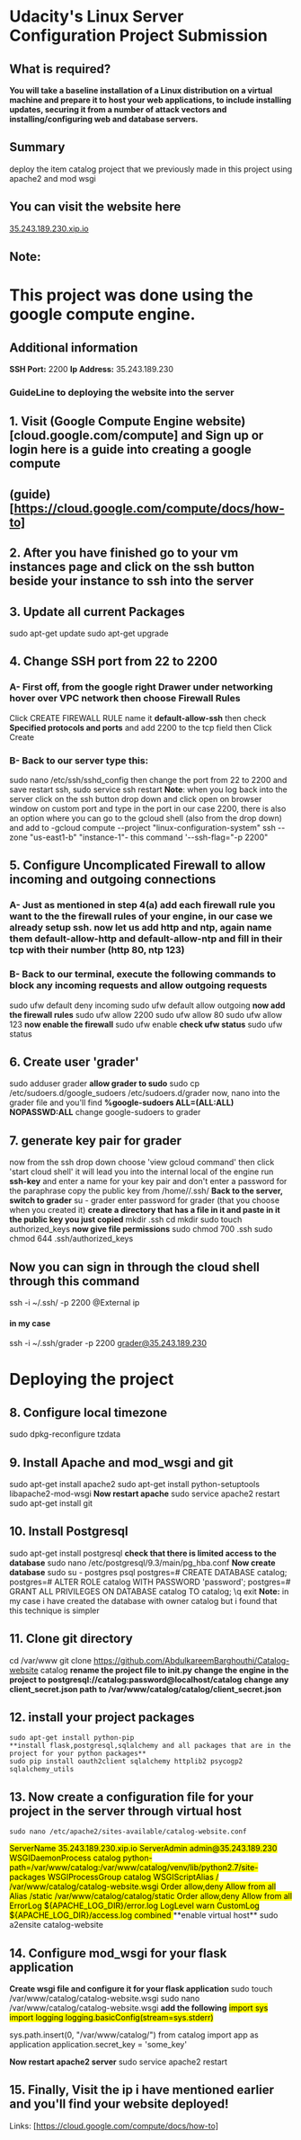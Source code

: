 # Udacity's Linux Server Configuration Project Submission
## What is required?
**You will take a baseline installation of a Linux distribution on a virtual machine and prepare it to host your web applications, to include installing updates, securing it from a number of attack vectors and installing/configuring web and database servers.**

## Summary
deploy the item catalog project that we previously made in this project using apache2 and mod wsgi

## You can visit the website here
[35.243.189.230.xip.io](http://35.243.189.230.xip.io)

## Note:
# This project was done using the google compute engine.

## Additional information
**SSH Port:** 2200
**Ip Address:** 35.243.189.230

### GuideLine to deploying the website into the server
## 1. Visit (Google Compute Engine website)[cloud.google.com/compute] and Sign up or login here is a guide into creating a google compute
## (guide)[https://cloud.google.com/compute/docs/how-to]

## 2. After you have finished go to your vm instances page and click on the ssh button beside your instance to ssh into the server

## 3. Update all current Packages
  sudo apt-get update
  sudo apt-get upgrade

## 4. Change SSH port from 22 to 2200
###  A- First off, from the google right Drawer under networking hover over VPC network then choose Firewall Rules
  Click CREATE FIREWALL RULE name it **default-allow-ssh** then check **Specified protocols and ports** and add 2200 to the tcp field
  then Click Create

###  B- Back to our server type this:
  sudo nano /etc/ssh/sshd_config
  then change the port from 22 to 2200 and save
  restart ssh, sudo service ssh restart
  **Note**: when you log back into the server click on the ssh button drop down and click open on browser window on custom port
  and type in the port in our case 2200, there is also an option where you can go to the gcloud shell (also from the drop down) and add to -gcloud compute --project "linux-configuration-system" ssh --zone "us-east1-b" "instance-1"- this command '--ssh-flag="-p 2200"

## 5. Configure Uncomplicated Firewall to allow incoming and outgoing connections
###  A- Just as mentioned in step 4(a) add each firewall rule you want to the the firewall rules of your engine, in our case we already setup        ssh. now let us add http and ntp, again name them default-allow-http and default-allow-ntp and fill in their tcp with their number (http 80,    ntp 123)

###  B- Back to our terminal, execute the following commands to block any incoming requests and allow outgoing requests
  sudo ufw default deny incoming
  sudo ufw default allow outgoing
  **now add the firewall rules**
  sudo ufw allow 2200
  sudo ufw allow 80
  sudo ufw allow 123
  **now enable the firewall**
  sudo ufw enable
  **check ufw status**
  sudo ufw status

## 6. Create user 'grader'
   sudo adduser grader
   **allow grader to sudo**
   sudo cp /etc/sudoers.d/google_sudoers /etc/sudoers.d/grader
   now, nano into the grader file and you'll find
   **%google-sudoers ALL=(ALL:ALL) NOPASSWD:ALL**
   change google-sudoers to grader

## 7. generate key pair for grader
  now from the ssh drop down choose 'view gcloud command' then click 'start cloud shell' it will lead you into the internal local of the engine
  run **ssh-key** and enter a name for your key pair and don't enter a password for the paraphrase
  copy the public key
  from /home/<yourUserName>/.ssh/<name of ssh key pair>
  **Back to the server, switch to grader**
  su - grader
  enter password for grader (that you choose when you created it)
  **create a directory that has a file in it and paste in it the public key you just copied**
  mkdir .ssh
  cd mkdir
  sudo touch authorized_keys 
  **now give file permissions**
  sudo chmod 700 .ssh
  sudo chmod 644 .ssh/authorized_keys

## Now you can sign in through the cloud shell through this command
ssh -i ~/.ssh/<KeyFileName> -p 2200 <user name>@External ip
#### in my case
ssh -i ~/.ssh/grader -p 2200 grader@35.243.189.230

# Deploying the project
## 8. Configure local timezone
   sudo dpkg-reconfigure tzdata

## 9. Install Apache and mod_wsgi and git
   sudo apt-get install apache2
   sudo apt-get install python-setuptools libapache2-mod-wsgi
   **Now restart apache**
   sudo service apache2 restart
   sudo apt-get install git

## 10. Install Postgresql
   sudo apt-get install postgresql
   **check that there is limited access to the database**
   sudo nano /etc/postgresql/9.3/main/pg_hba.conf
   **Now create database** 
   sudo su - postgres
   psql 
   postgres=# CREATE DATABASE catalog;
   postgres=# ALTER ROLE catalog WITH PASSWORD 'password';
   postgres=# GRANT ALL PRIVILEGES ON DATABASE catalog TO catalog;
   \q
   exit
   **Note:** in my case i have created the database with owner catalog but i found that this technique is simpler

## 11. Clone git directory
   cd /var/www
   git clone https://github.com/AbdulkareemBarghouthi/Catalog-website catalog
   **rename the project file to __init__.py**
   **change the engine in the project to postgresql://catalog:password@localhost/catalog**
   **change any client_secret.json path to /var/www/catalog/catalog/client_secret.json**

## 12. install your project packages
    sudo apt-get install python-pip
    **install flask,postgresql,sqlalchemy and all packages that are in the project for your python packages**
    sudo pip install oauth2client sqlalchemy httplib2 psycogp2 sqlalchemy_utils
## 13. Now create a configuration file for your project in the server through virtual host
    sudo nano /etc/apache2/sites-available/catalog-website.conf

<mark>
    <VirtualHost *:80>
        ServerName 35.243.189.230.xip.io
        ServerAdmin admin@35.243.189.230
        WSGIDaemonProcess catalog python-path=/var/www/catalog:/var/www/catalog/venv/lib/python2.7/site-packages
        WSGIProcessGroup catalog
        WSGIScriptAlias / /var/www/catalog/catalog-website.wsgi
        <Directory /var/www/catalog/catalog-website>
                Order allow,deny
                Allow from all
        </Directory>
        Alias /static /var/www/catalog/catalog/static
        <Directory /var/www/catalog/catalog/static/>
                Order allow,deny
                Allow from all
        </Directory>
        ErrorLog ${APACHE_LOG_DIR}/error.log
        LogLevel warn
        CustomLog ${APACHE_LOG_DIR}/access.log combined
    </VirtualHost>    
</mark>
   **enable virtual host**
   sudo a2ensite catalog-website

## 14. Configure mod_wsgi for your flask application
   **Create wsgi file and configure it for your flask application**
   sudo touch /var/www/catalog/catalog-website.wsgi
   sudo nano  /var/www/catalog/catalog-website.wsgi
   **add the following**
   <mark>
   import sys
   import logging
   logging.basicConfig(stream=sys.stderr)
   
   sys.path.insert(0, "/var/www/catalog/")
   from catalog import app as application
   application.secret_key = 'some_key'
   </mark>
   
   **Now restart apache2 server**
   sudo service apache2 restart

## 15. Finally, Visit the ip i have mentioned earlier and you'll find your website deployed!

Links:
[https://cloud.google.com/compute/docs/how-to]
   



